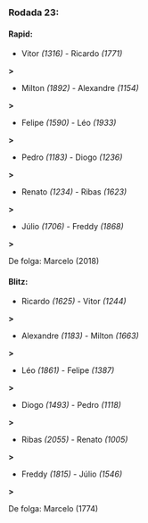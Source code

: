 ### Rodada 23:

#### Rapid:

* Vitor *(1316)*     -     Ricardo *(1771)*

 **>** 
* Milton *(1892)*     -     Alexandre *(1154)*

 **>** 
* Felipe *(1590)*     -     Léo *(1933)*

 **>** 
* Pedro *(1183)*     -     Diogo *(1236)*

 **>** 
* Renato *(1234)*     -     Ribas *(1623)*

 **>** 
* Júlio *(1706)*     -     Freddy *(1868)*

 **>** 

De folga: Marcelo (2018)

#### Blitz:

* Ricardo *(1625)*     -     Vitor *(1244)*

 **>** 
* Alexandre *(1183)*     -     Milton *(1663)*

 **>** 
* Léo *(1861)*     -     Felipe *(1387)*

 **>** 
* Diogo *(1493)*     -     Pedro *(1118)*

 **>** 
* Ribas *(2055)*     -     Renato *(1005)*

 **>** 
* Freddy *(1815)*     -     Júlio *(1546)*

 **>** 

De folga: Marcelo (1774)

